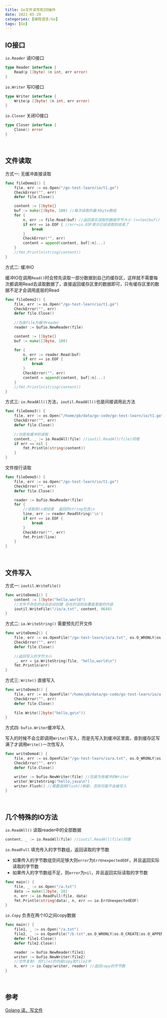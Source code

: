 ```yaml
---
title: Go文件读写和IO操作
date: 2021-05-29
categories: [编程语言/Go]
tags: [Go]
---
```


## IO接口

`io.Reader` 读IO接口

```go
type Reader interface {
	Read(p []byte) (n int, err error)
}
```

`io.Writer` 写IO接口

```go
type Writer interface {
	Write(p []byte) (n int, err error)
}
```

`io.Closer` 关闭IO接口

```go
type Closer interface {
	Close() error
}
```

​    

## 文件读取

方式一: 无缓冲直接读取

```go
func fileDemo1() {
	file, err := os.Open("/go-test-learn/io/t1.go")
	CheckError("", err)
	defer file.Close()

	content := []byte{}
	buf := make([]byte, 100) //每次读取的最大byte数组
	for {
        n, err := file.Read(buf) //返回真实读取的数据字节大小 (<=len(buf))
		if err == io.EOF { //err=io.EOF表示已经读取到结束了
			break
		}
		CheckError("", err)
		content = append(content, buf[:n]...)
	}
	//fmt.Println(string(content))
}
```

方式二: 缓冲IO

缓冲IO在调用`Read()`时会预先读取一部分数据到自己的缓存区，这样就不需要每次都调用Read去读取数据了，直接返回缓存区里的数据即可，只有缓存区里的数据不足才会调用底层的Read

```go
func fileDemo2() {
	file, err := os.Open("/go-test-learn/io/t1.go")
	CheckError("", err)
	defer file.Close()
    
    //包装file为缓冲reader
	reader := bufio.NewReader(file) 

	content := []byte{}
	buf := make([]byte, 100)

	for {
		n, err := reader.Read(buf)
		if err == io.EOF {
			break
		}
		CheckError("", err)
		content = append(content, buf[:n]...)
	}
	//fmt.Println(string(content))
}
```

方式三: `io.ReadAll()`方法，`ioutil.ReadAll()`也是间接调用此方法

```go
func fileDemo3() {
	file, err := os.Open("/home/pb/data/go-code/go-test-learn/io/t1.go")
	CheckError("", err)
	defer file.Close()
	
    //也是有缓冲的读取
	content, _ := io.ReadAll(file) //ioutil.ReadAll(file)同理
	if err == nil {
		fmt.Println(string(content))
	}
}
```

文件按行读取

```go
func fileDemo5() {
	file, err := os.Open("/go-test-learn/io/t1.go")
	CheckError("", err)
	defer file.Close()

	reader := bufio.NewReader(file)
	for {
        //读取到\n就结束  返回的string包含\n
		line, err := reader.ReadString('\n')
		if err == io.EOF {
			break
		}
		CheckError("", err)
		fmt.Print(line)
	}
}
```

​    

## 文件写入

方式一: `ioutil.WriteFile()`

```go
func writeDemo1() {
	content := []byte("hello,world")
    //文件不存在的话会自动创建 存在的话则会覆盖里面的内容
	ioutil.WriteFile("/io/a.txt", content, 0644) 
}
```

方式二: `io.WriteString()` 需要预先打开文件

```go
func writeDemo2() {
	file, err := os.OpenFile("/go-test-learn/io/a.txt", os.O_WRONLY|os.O_APPEND, 0644)
	CheckError("", err)
	defer file.Close()
    
    //返回写入的字节大小
	_, err = io.WriteString(file, "hello,world\n")
	fmt.Println(err)
}
```

方式三:  `Write()` 直接写入

```go
func writeDemo3() {
	file, err := os.OpenFile("/home/pb/data/go-code/go-test-learn/io/a.txt", os.O_WRONLY|os.O_APPEND, 0644)
	CheckError("", err)
	defer file.Close()
    
	file.Write([]byte("hello,go\n"))
}
```

方式四: `bufio.Writer`缓冲写入

写入的时候不会立即调用`Write()`写入，而是先写入到缓冲区里面，直到缓存区写满了才调用`Write()`一次性写入

```go
func writeDemo4() {
	file, err := os.OpenFile("/go-test-learn/io/a.txt", os.O_WRONLY|os.O_APPEND, 0644)
	CheckError("", err)
	defer file.Close()

	writer := bufio.NewWriter(file) //包装为有缓冲的Writer
	writer.WriteString("hello,java\n")
    writer.Flush() //需要调用Flush()刷新，否则可能不会被写入
}
```

​    

## 几个特殊的IO方法

`io.ReadAll()` 读取reader中的全部数据

```go
content, _ := io.ReadAll(file) //ioutil.ReadAll(file)同理
```

`io.ReadFull` 填充传入的字节数组，返回读取的字节数

- 如果传入的字节数组空间足够大则`error`为`ErrUnexpectedEOF`，并且返回实际读取的字节数
- 如果传入的字节数组不足，则`error`为`nil`，并且返回实际读取的字节数

```go
func main() {
	file, _ := os.Open("/a.txt")
	data := make([]byte, 20)
	n, err := io.ReadFull(file, data)
	fmt.Println(string(data), n, err == io.ErrUnexpectedEOF)
}
```

`io.Copy` 负责在两个IO之间copy数据

```go
func main() {
	file1, _ := os.Open("/a.txt")
	file2, _ := os.OpenFile("/b.txt",os.O_WRONLY|os.O_CREATE|os.O_APPEND, 0664)
	defer file1.Close()
	defer file2.Close()

	reader := bufio.NewReader(file1)
	writer := bufio.NewWriter(file2)
    //文件复制: 将file1的内容copy到file2中
	n, err := io.Copy(writer, reader) //返回copy的字节数
}
```

​    

## 参考

[Golang 读、写文件](https://segmentfault.com/a/1190000017918542)